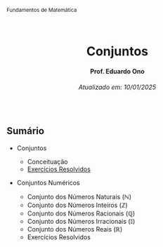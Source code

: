 <sup>Fundamentos de Matemática</sup>
<img alt="" width="100%" height="2px" align="right">

&nbsp;

<h1 align="center">Conjuntos</h1>
<h4 align="center">Prof. Eduardo Ono</h4>
<h6 align="center">Atualizado em: 10/01/2025</h6>

&nbsp;

## Sumário

* Conjuntos
  * Conceituação
  * [Exercícios Resolvidos](./02-conjuntos/exercicios-resolvidos.md)

* Conjuntos Numéricos
  * Conjunto dos Números Naturais ($\mathbb{N}$)
  * Conjunto dos Números Inteiros ($\mathbb{Z}$)
  * Conjunto dos Números Racionais ($\mathbb{Q}$)
  * Conjunto dos Números Irracionais ($\mathbb{I}$)
  * Conjunto dos Números Reais ($\mathbb{R}$)
  * Exercícios Resolvidos

&nbsp;
